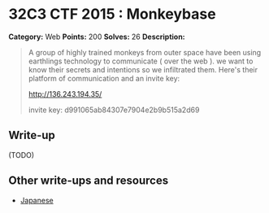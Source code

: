 # 32C3 CTF 2015 : Monkeybase

**Category:** Web
**Points:** 200
**Solves:** 26
**Description:**

> A group of highly trained monkeys from outer space have been using earthlings technology to communicate ( over the web ). we want to know their secrets and intentions so we infiltrated them. Here's their platform of communication and an invite key:
> 
> 
> <http://136.243.194.35/>
> 
> 
> invite key: d991065ab84307e7904e2b9b515a2d69


## Write-up

(TODO)

## Other write-ups and resources

* [Japanese](http://blog.objc.jp/?p=2294)
